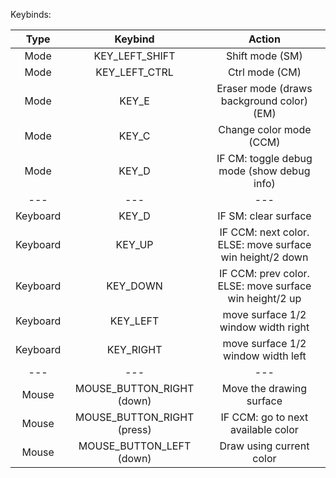 Keybinds:

| Type      | Keybind        | Action                                     |
| :----:    | :------------: | :----------------------------------------: |
| Mode      | KEY_LEFT_SHIFT | Shift mode (SM)                            |
| Mode      | KEY_LEFT_CTRL  | Ctrl mode (CM)                             |
| Mode      | KEY_E          | Eraser mode (draws background color) (EM)  |
| Mode      | KEY_C          | Change color mode (CCM)                    |
| Mode      | KEY_D          | IF CM: toggle debug mode (show debug info) |
| ---       | ---            | ---                                        |
| Keyboard  | KEY_D          | IF SM: clear surface                       |
| Keyboard  | KEY_UP         | IF CCM: next color. ELSE: move surface win height/2 down |
| Keyboard  | KEY_DOWN       | IF CCM: prev color. ELSE: move surface win height/2 up |
| Keyboard  | KEY_LEFT       | move surface 1/2 window width right        |
| Keyboard  | KEY_RIGHT      | move surface 1/2 window width left         |
| ---       | ---            | ---                                        |
| Mouse     | MOUSE_BUTTON_RIGHT (down)   | Move the drawing surface      |
| Mouse     | MOUSE_BUTTON_RIGHT (press)  | IF CCM: go to next available color |
| Mouse     | MOUSE_BUTTON_LEFT (down)    | Draw using current color      | 
